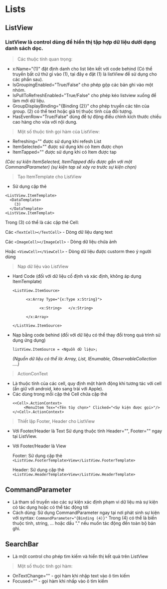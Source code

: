 # Lists
## ListView
### ListView là control dùng để hiển thị tập hợp dữ liệu dưới dạng danh sách dọc.
>Các thuộc tính quan trọng:
+ x:Name="(1)" đặt định danh cho list liên kết với code behind (Có thể truyền bất cứ thứ gì vào (1), tại đây e đặt (1) là listView để sử dụng cho các phần sau).
+ IsGroupingEnabled="True/False" cho phép gộp các bản ghi vào một nhóm.
+ IsPullToRefreshEnabled="True/False" cho phép kéo listview xuống để làm mới dữ liệu.
+ GroupDisplayBinding="{Binding (2)}" cho phép truyền các tên của group. (2) có thể text hoặc giá trị thuộc tính của đối tượng.
+ HasEvenRow="True/False" dùng để tự động điều chỉnh kích thước chiều cao hàng cho vừa với nội dung.
>Một số thuộc tính gọi hàm của ListView:
+ Refreshing="" được sử dụng khi refesh List
+ ItemSelected="" được sử dụng khi có Item được chọn
+ ItemTapped="" được sử dụng khi có Item được tap

*(Các sự kiện ItemSelected, ItemTapped đều được gắn với một CommandParameter)*
  *(sự kiện tap sẽ xảy ra trước sự kiện chọn)*
>Tạo ItemTemplate cho ListView
+ Sử dụng cặp thẻ 
```
<ListView.ItemTemplate>
  <DataTemplate>
    (3)
  </DataTemplate>
<ListView.ItemTemplat>
```
Trong (3) có thể là các cặp thẻ Cell:

  Các `<TextCell></TextCell>` - Dòng dữ liệu dạng text

  Các `<ImageCell></ImageCell>` - Dòng dữ liệu chứa ảnh

  Hoặc 
  `<ViewCell></ViewCell>` - Dòng dữ liệu được custorm theo ý người dùng
  >Nạp dữ liệu vào ListView

+ Hard Code (đối với dữ liệu cố định và xác định, không áp dụng ItemTemplate)
  
  ```
  <ListView.ItemSource>
  
        <x:Array Type="{x:Type x:String}">
        
              <x:String>   </x:String>
              
        </x:Array>
        
  </ListView.ItemSource>
  ```
 + Nạp bằng code behind (đối với dữ liệu có thể thay đổi trong quá trình sử dụng ứng dụng)
 
    `listView.ItemSource = <Nguồn dữ liệu>;`
  
   *(Nguồn dữ liệu có thể là: Array, List<T>, IEnumable<T>, ObservableCollection<T> ....)*
   
>ActionConText
 + Là thuộc tính của các cell, quy định một hành động khi tương tác với cell (ấn giữ với android, kéo sang trái với Apple).
 + Các dùng trong mỗi cặp thẻ Cell chứa cặp thẻ 
   ```
   <<Cell>.ActionContext>
        <MenuItem Tex="<Tên tùy chọn>" Clicked="<Sự kiện được gọi>"/>
   </<Cell>.ActionContext>
   ```
>Thiết lập Footer, Header cho ListView

+ Với Footer/Header là Text
  Sử dụng thuộc tính Header="<String>", Footer="<String>" ngay tại ListView.
+ Với Footer/Header là View 

  Footer: Sử dụng cặp thẻ ```<ListView.FooterTemplate>View</ListView.FooterTemplate>```
  
  Header: Sử dụng cặp thẻ ```<ListView.HeaderTemplate>View</ListView.HeaderTemplate>```
  
 ## CommandParameter
 + Là tham số truyền vào các sự kiện xác định phạm vi dữ liệu mà sự kiện có tác dụng hoặc có thể tác động tới
 + Cách dùng: Sử dụng CommandParameter ngay tại nơi phát sinh sự kiện với syntax:
 ` CommandParameter="{Binding (4)}" `
 Trong (4) có thể là biến thuộc tính, string, ... hoặc dấu "." nếu muốn tác động đến toàn bộ bản ghi.
 ## SearchBar
 + Là một control cho phép tìm kiếm và hiển thị kết quả trên ListView
 >Một số thuộc tính gọi hàm:
   + OnTextChange="" - gọi hàm khi nhập text vào ô tìm kiếm
   + Focused="" - gọi hàm khi nhấp vào ô tìm kiếm
 
 
